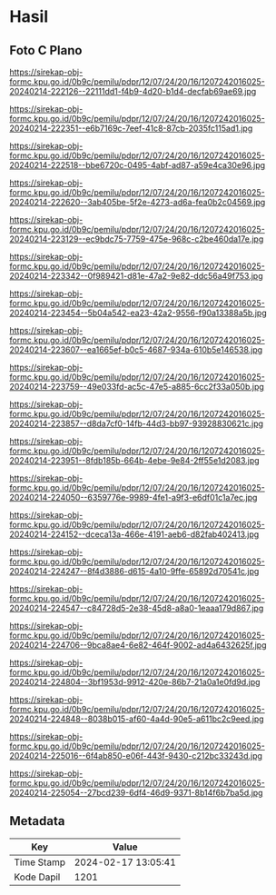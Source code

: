 # Hasil

## Foto C Plano

https://sirekap-obj-formc.kpu.go.id/0b9c/pemilu/pdpr/12/07/24/20/16/1207242016025-20240214-222126--22111dd1-f4b9-4d20-b1d4-decfab69ae69.jpg

https://sirekap-obj-formc.kpu.go.id/0b9c/pemilu/pdpr/12/07/24/20/16/1207242016025-20240214-222351--e6b7169c-7eef-41c8-87cb-2035fc115ad1.jpg

https://sirekap-obj-formc.kpu.go.id/0b9c/pemilu/pdpr/12/07/24/20/16/1207242016025-20240214-222518--bbe6720c-0495-4abf-ad87-a59e4ca30e96.jpg

https://sirekap-obj-formc.kpu.go.id/0b9c/pemilu/pdpr/12/07/24/20/16/1207242016025-20240214-222620--3ab405be-5f2e-4273-ad6a-fea0b2c04569.jpg

https://sirekap-obj-formc.kpu.go.id/0b9c/pemilu/pdpr/12/07/24/20/16/1207242016025-20240214-223129--ec9bdc75-7759-475e-968c-c2be460da17e.jpg

https://sirekap-obj-formc.kpu.go.id/0b9c/pemilu/pdpr/12/07/24/20/16/1207242016025-20240214-223342--0f989421-d81e-47a2-9e82-ddc56a49f753.jpg

https://sirekap-obj-formc.kpu.go.id/0b9c/pemilu/pdpr/12/07/24/20/16/1207242016025-20240214-223454--5b04a542-ea23-42a2-9556-f90a13388a5b.jpg

https://sirekap-obj-formc.kpu.go.id/0b9c/pemilu/pdpr/12/07/24/20/16/1207242016025-20240214-223607--ea1665ef-b0c5-4687-934a-610b5e146538.jpg

https://sirekap-obj-formc.kpu.go.id/0b9c/pemilu/pdpr/12/07/24/20/16/1207242016025-20240214-223759--49e033fd-ac5c-47e5-a885-6cc2f33a050b.jpg

https://sirekap-obj-formc.kpu.go.id/0b9c/pemilu/pdpr/12/07/24/20/16/1207242016025-20240214-223857--d8da7cf0-14fb-44d3-bb97-93928830621c.jpg

https://sirekap-obj-formc.kpu.go.id/0b9c/pemilu/pdpr/12/07/24/20/16/1207242016025-20240214-223951--8fdb185b-664b-4ebe-9e84-2ff55e1d2083.jpg

https://sirekap-obj-formc.kpu.go.id/0b9c/pemilu/pdpr/12/07/24/20/16/1207242016025-20240214-224050--6359776e-9989-4fe1-a9f3-e6df01c1a7ec.jpg

https://sirekap-obj-formc.kpu.go.id/0b9c/pemilu/pdpr/12/07/24/20/16/1207242016025-20240214-224152--dceca13a-466e-4191-aeb6-d82fab402413.jpg

https://sirekap-obj-formc.kpu.go.id/0b9c/pemilu/pdpr/12/07/24/20/16/1207242016025-20240214-224247--8f4d3886-d615-4a10-9ffe-65892d70541c.jpg

https://sirekap-obj-formc.kpu.go.id/0b9c/pemilu/pdpr/12/07/24/20/16/1207242016025-20240214-224547--c84728d5-2e38-45d8-a8a0-1eaaa179d867.jpg

https://sirekap-obj-formc.kpu.go.id/0b9c/pemilu/pdpr/12/07/24/20/16/1207242016025-20240214-224706--9bca8ae4-6e82-464f-9002-ad4a6432625f.jpg

https://sirekap-obj-formc.kpu.go.id/0b9c/pemilu/pdpr/12/07/24/20/16/1207242016025-20240214-224804--3bf1953d-9912-420e-86b7-21a0a1e0fd9d.jpg

https://sirekap-obj-formc.kpu.go.id/0b9c/pemilu/pdpr/12/07/24/20/16/1207242016025-20240214-224848--8038b015-af60-4a4d-90e5-a611bc2c9eed.jpg

https://sirekap-obj-formc.kpu.go.id/0b9c/pemilu/pdpr/12/07/24/20/16/1207242016025-20240214-225016--6f4ab850-e06f-443f-9430-c212bc33243d.jpg

https://sirekap-obj-formc.kpu.go.id/0b9c/pemilu/pdpr/12/07/24/20/16/1207242016025-20240214-225054--27bcd239-6df4-46d9-9371-8b14f6b7ba5d.jpg


## Metadata

| Key        | Value               |
| ---------- | ------------------- |
| Time Stamp | 2024-02-17 13:05:41 |
| Kode Dapil | 1201                |



